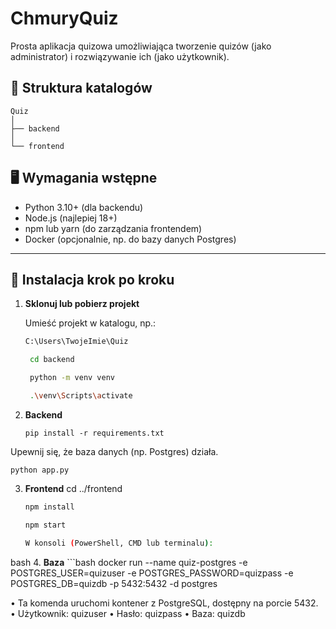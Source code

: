 # ChmuryQuiz

Prosta aplikacja quizowa umożliwiająca tworzenie quizów (jako administrator) i rozwiązywanie ich (jako użytkownik).

## 📂 Struktura katalogów
    Quiz
    │
    ├── backend
    │
    └── frontend

## 🖥️ Wymagania wstępne

- Python 3.10+ (dla backendu)
- Node.js (najlepiej 18+)
- npm lub yarn (do zarządzania frontendem)
- Docker (opcjonalnie, np. do bazy danych Postgres)

---

## 🔧 Instalacja krok po kroku

1. **Sklonuj lub pobierz projekt** 
   
   Umieść projekt w katalogu, np.:

   ```bash
   C:\Users\TwojeImie\Quiz

    cd backend

    python -m venv venv

    .\venv\Scripts\activate

2. **Backend**
    ```
    pip install -r requirements.txt

Upewnij się, że baza danych (np. Postgres) działa.

    
    python app.py


3. **Frontend**
cd ../frontend
    ```bash
    npm install

    npm start

    W konsoli (PowerShell, CMD lub terminalu):
bash
 4. **Baza**
    ```bash
    docker run --name quiz-postgres -e POSTGRES_USER=quizuser -e POSTGRES_PASSWORD=quizpass -e POSTGRES_DB=quizdb -p 5432:5432 -d postgres

•	Ta komenda uruchomi kontener z PostgreSQL, dostępny na porcie 5432.
•	Użytkownik: quizuser
•	Hasło: quizpass
•	Baza: quizdb

